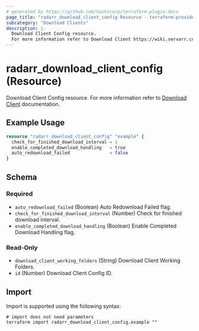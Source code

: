```yaml
---
# generated by https://github.com/hashicorp/terraform-plugin-docs
page_title: "radarr_download_client_config Resource - terraform-provider-radarr"
subcategory: "Download Clients"
description: |-
  Download Client Config resource.
  For more information refer to Download Client https://wiki.servarr.com/radarr/settings#completed-download-handling documentation.
---
```


# radarr_download_client_config (Resource)

<!-- subcategory:Download Clients -->
Download Client Config resource.
For more information refer to [Download Client](https://wiki.servarr.com/radarr/settings#completed-download-handling) documentation.

## Example Usage

```terraform
resource "radarr_download_client_config" "example" {
  check_for_finished_download_interval = 1
  enable_completed_download_handling   = true
  auto_redownload_failed               = false
}
```

<!-- schema generated by tfplugindocs -->
## Schema

### Required

- `auto_redownload_failed` (Boolean) Auto Redownload Failed flag.
- `check_for_finished_download_interval` (Number) Check for finished download interval.
- `enable_completed_download_handling` (Boolean) Enable Completed Download Handling flag.

### Read-Only

- `download_client_working_folders` (String) Download Client Working Folders.
- `id` (Number) Download Client Config ID.

## Import

Import is supported using the following syntax:

```shell
# import does not need parameters
terraform import radarr_download_client_config.example ""
```
